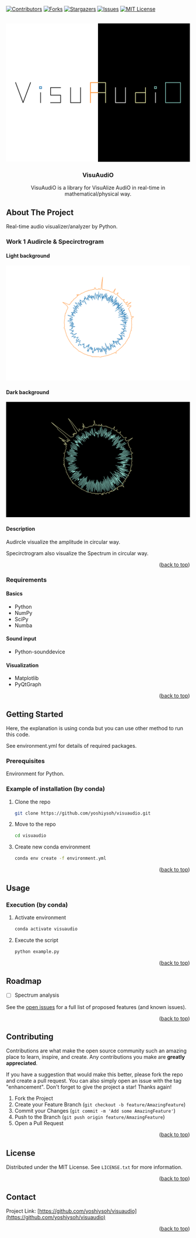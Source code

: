 <!-- Improved compatibility of back to top link: See: https://github.com/othneildrew/Best-README-Template/pull/73 -->
<a name="readme-top"></a>
<!--
*** Thanks for checking out the Best-README-Template. If you have a suggestion
*** that would make this better, please fork the repo and create a pull request
*** or simply open an issue with the tag "enhancement".
*** Don't forget to give the project a star!
*** Thanks again! Now go create something AMAZING! :D
-->



<!-- PROJECT SHIELDS -->
<!--
*** I'm using markdown "reference style" links for readability.
*** Reference links are enclosed in brackets [ ] instead of parentheses ( ).
*** See the bottom of this document for the declaration of the reference variables
*** for contributors-url, forks-url, etc. This is an optional, concise syntax you may use.
*** https://www.markdownguide.org/basic-syntax/#reference-style-links
-->
[![Contributors][contributors-shield]][contributors-url]
[![Forks][forks-shield]][forks-url]
[![Stargazers][stars-shield]][stars-url]
[![Issues][issues-shield]][issues-url]
[![MIT License][license-shield]][license-url]



<!-- PROJECT LOGO -->
<br />
<div align="center">
  <a href="https://github.com/yoshiysoh/visuaudio">
    <img src="images/logo/logo_light_dark.png" alt="Logo">
  </a>

<h3 align="center">VisuAudiO</h3>
  <p align="center">
  VisuAudiO is a library for VisuAlize AudiO in real-time in mathematical/physical way.
<!--
    <br />
    <a href="https://github.com/yoshiysoh/visuaudio"><strong>Explore the docs</strong></a>
    <br />
    <br />
    <a href="https://github.com/yoshiysoh/visuaudio">View Demo</a>
    |
    <a href="https://github.com/yoshiysoh/visuaudio/issues">Report Bug</a>
    |
    <a href="https://github.com/yoshiysoh/visuaudio/issues">Request Feature</a>
-->
  </p>
</div>



<!-- TABLE OF CONTENTS -->
<!--
<details>
  <summary>Table of Contents</summary>
  <ol>
    <li>
      <a href="#about-the-project">About The Project</a>
      <ul>
        <li><a href="#built-with">Built With</a></li>
      </ul>
    </li>
    <li>
      <a href="#getting-started">Getting Started</a>
      <ul>
        <li><a href="#prerequisites">Prerequisites</a></li>
        <li><a href="#installation">Installation</a></li>
      </ul>
    </li>
    <li><a href="#usage">Usage</a></li>
    <li><a href="#roadmap">Roadmap</a></li>
    <li><a href="#contributing">Contributing</a></li>
    <li><a href="#license">License</a></li>
    <li><a href="#contact">Contact</a></li>
    <li><a href="#acknowledgments">Acknowledgments</a></li>
  </ol>
</details>
-->



<!-- ABOUT THE PROJECT -->
## About The Project
Real-time audio visualizer/analyzer by Python.

### Work 1 Audircle & Specirctrogram
#### Light background
<img src="images/screenshot/screenshot_audircleSpecirctrogram_light.png" alt="Logo">

#### Dark background
<img src="images/screenshot/screenshot_audircleSpecirctrogram_dark.png" alt="Logo">

#### Description
Audircle visualize the amplitude in circular way.

Specirctrogram also visualize the Spectrum in circular way.

<!--
[![Product Name Screen Shot][product-screenshot]](https://example.com)

Here's a blank template to get started: To avoid retyping too much info. Do a search and replace with your text editor for the following: `yoshiysoh`, `visuaudio`, `twitter_handle`, `linkedin_username`, `email_client`, `email`, `project_title`, `project_description`
-->

<p align="right">(<a href="#readme-top">back to top</a>)</p>



### Requirements
#### Basics
* Python
* NumPy
* SciPy
* Numba
#### Sound input
* Python-sounddevice
#### Visualization
* Matplotlib
* PyQtGraph
<!--
* [![React][React.js]][React-url]
* [![Vue][Vue.js]][Vue-url]
* [![Angular][Angular.io]][Angular-url]
* [![Svelte][Svelte.dev]][Svelte-url]
* [![Laravel][Laravel.com]][Laravel-url]
* [![Bootstrap][Bootstrap.com]][Bootstrap-url]
* [![JQuery][JQuery.com]][JQuery-url]
-->

<p align="right">(<a href="#readme-top">back to top</a>)</p>



<!-- GETTING STARTED -->
## Getting Started
Here, the explanation is using conda but you can use other method to run this code.

See environment.yml for details of required packages.

### Prerequisites
Environment for Python.

### Example of installation (by conda)

1. Clone the repo
   ```sh
   git clone https://github.com/yoshiysoh/visuaudio.git
   ```
2. Move to the repo
   ```sh
   cd visuaudio
   ```
3. Create new conda environment
   ```sh
   conda env create -f environment.yml
   ```

<p align="right">(<a href="#readme-top">back to top</a>)</p>



<!-- USAGE EXAMPLES -->
## Usage

### Execution (by conda)
1. Activate environment
   ```sh
   conda activate visuaudio
   ```
2. Execute the script
   ```sh
   python example.py
   ```

<p align="right">(<a href="#readme-top">back to top</a>)</p>



<!-- ROADMAP -->
## Roadmap

- [ ] Spectrum analysis

See the [open issues](https://github.com/yoshiysoh/visuaudio/issues) for a full list of proposed features (and known issues).

<p align="right">(<a href="#readme-top">back to top</a>)</p>



<!-- CONTRIBUTING -->
## Contributing

Contributions are what make the open source community such an amazing place to learn, inspire, and create. Any contributions you make are **greatly appreciated**.

If you have a suggestion that would make this better, please fork the repo and create a pull request. You can also simply open an issue with the tag "enhancement".
Don't forget to give the project a star! Thanks again!

1. Fork the Project
2. Create your Feature Branch (`git checkout -b feature/AmazingFeature`)
3. Commit your Changes (`git commit -m 'Add some AmazingFeature'`)
4. Push to the Branch (`git push origin feature/AmazingFeature`)
5. Open a Pull Request

<p align="right">(<a href="#readme-top">back to top</a>)</p>



<!-- LICENSE -->
## License

Distributed under the MIT License. See `LICENSE.txt` for more information.

<p align="right">(<a href="#readme-top">back to top</a>)</p>



<!-- CONTACT -->
## Contact

Project Link: [https://github.com/yoshiysoh/visuaudio](https://github.com/yoshiysoh/visuaudio)

<p align="right">(<a href="#readme-top">back to top</a>)</p>



<!-- ACKNOWLEDGMENTS -->
<!--
## Acknowledgments

* []()
* []()
* []()

<p align="right">(<a href="#readme-top">back to top</a>)</p>
-->



<!-- MARKDOWN LINKS & IMAGES -->
<!-- https://www.markdownguide.org/basic-syntax/#reference-style-links -->
[contributors-shield]: https://img.shields.io/github/contributors/yoshiysoh/visuaudio.svg?style=for-the-badge
[contributors-url]: https://github.com/yoshiysoh/visuaudio/graphs/contributors
[forks-shield]: https://img.shields.io/github/forks/yoshiysoh/visuaudio.svg?style=for-the-badge
[forks-url]: https://github.com/yoshiysoh/visuaudio/network/members
[stars-shield]: https://img.shields.io/github/stars/yoshiysoh/visuaudio.svg?style=for-the-badge
[stars-url]: https://github.com/yoshiysoh/visuaudio/stargazers
[issues-shield]: https://img.shields.io/github/issues/yoshiysoh/visuaudio.svg?style=for-the-badge
[issues-url]: https://github.com/yoshiysoh/visuaudio/issues
[license-shield]: https://img.shields.io/github/license/yoshiysoh/visuaudio.svg?style=for-the-badge
[license-url]: https://github.com/yoshiysoh/visuaudio/blob/master/LICENSE
[linkedin-shield]: https://img.shields.io/badge/-LinkedIn-black.svg?style=for-the-badge&logo=linkedin&colorB=555
[linkedin-url]: https://linkedin.com/in/linkedin_username

[product-screenshot]: images/screenshot.png

[Next.js]: https://img.shields.io/badge/next.js-000000?style=for-the-badge&logo=nextdotjs&logoColor=white
[Next-url]: https://nextjs.org/
[React.js]: https://img.shields.io/badge/React-20232A?style=for-the-badge&logo=react&logoColor=61DAFB
[React-url]: https://reactjs.org/
[Vue.js]: https://img.shields.io/badge/Vue.js-35495E?style=for-the-badge&logo=vuedotjs&logoColor=4FC08D
[Vue-url]: https://vuejs.org/
[Angular.io]: https://img.shields.io/badge/Angular-DD0031?style=for-the-badge&logo=angular&logoColor=white
[Angular-url]: https://angular.io/
[Svelte.dev]: https://img.shields.io/badge/Svelte-4A4A55?style=for-the-badge&logo=svelte&logoColor=FF3E00
[Svelte-url]: https://svelte.dev/
[Laravel.com]: https://img.shields.io/badge/Laravel-FF2D20?style=for-the-badge&logo=laravel&logoColor=white
[Laravel-url]: https://laravel.com
[Bootstrap.com]: https://img.shields.io/badge/Bootstrap-563D7C?style=for-the-badge&logo=bootstrap&logoColor=white
[Bootstrap-url]: https://getbootstrap.com
[JQuery.com]: https://img.shields.io/badge/jQuery-0769AD?style=for-the-badge&logo=jquery&logoColor=white
[JQuery-url]: https://jquery.com 
